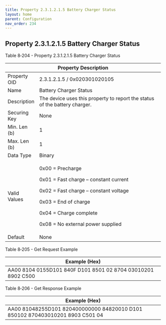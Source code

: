 ```yaml
---
title: Property 2.3.1.2.1.5 Battery Charger Status
layout: home
parent: Configuration
nav_order: 234
---
```


## Property 2.3.1.2.1.5 Battery Charger Status

Table 8‑204 - Property 2.3.1.2.1.5 Battery Charger Status

<table>
<colgroup>
<col style="width: 14%" />
<col style="width: 85%" />
</colgroup>
<thead>
<tr>
<th colspan="2">Property Description</th>
</tr>
</thead>
<tbody>
<tr>
<td>Property OID</td>
<td>2.3.1.2.1.5 / 0x020301020105</td>
</tr>
<tr>
<td>Name</td>
<td>Battery Charger Status</td>
</tr>
<tr>
<td>Description</td>
<td>The device uses this property to report the status of the battery
charger.</td>
</tr>
<tr>
<td>Securing Key</td>
<td>None</td>
</tr>
<tr>
<td>Min. Len (b)</td>
<td>1</td>
</tr>
<tr>
<td>Max. Len (b)</td>
<td>1</td>
</tr>
<tr>
<td>Data Type</td>
<td>Binary</td>
</tr>
<tr>
<td>Valid Values</td>
<td><p>0x00 = Precharge</p>
<p>0x01 = Fast charge – constant current</p>
<p>0x02 = Fast charge – constant voltage</p>
<p>0x03 = End of charge</p>
<p>0x04 = Charge complete</p>
<p>0x08 = No external power supplied</p></td>
</tr>
<tr>
<td>Default</td>
<td>None</td>
</tr>
</tbody>
</table>

Table 8‑205 - Get Request Example

| Example (Hex)                                                |
|--------------------------------------------------------------|
| AA00 8104 0155D101 840F D101 8501 02 8704 03010201 8902 C500 |

Table 8‑206 - Get Response Example

| Example (Hex) |
|----|
| AA00 81048255D101 820400000000 84820010 D101 850102 870403010201 8903 C501 04 |

##